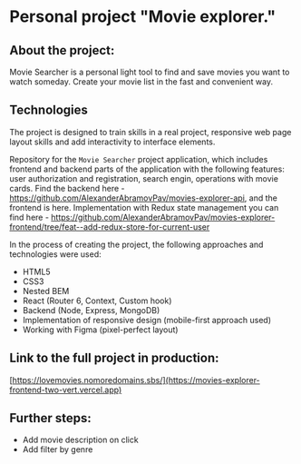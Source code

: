 # Personal project "Movie explorer."

## About the project:
Movie Searcher is a personal light tool to find and save movies you want to watch someday. Create your movie list in the fast and convenient way.

## Technologies
The project is designed to train skills in a real project, responsive web page layout skills and add interactivity to interface elements.

Repository for the `Movie Searcher` project application, which includes frontend and backend parts of the application with the following features: user authorization and registration, search engin, operations with movie cards. Find the backend here - https://github.com/AlexanderAbramovPav/movies-explorer-api, and the frontend is here. Implementation with Redux state management you can find here - https://github.com/AlexanderAbramovPav/movies-explorer-frontend/tree/feat--add-redux-store-for-current-user

In the process of creating the project, the following approaches and technologies were used:
* HTML5
* CSS3
* Nested BEM
* React (Router 6, Context, Custom hook)
* Backend (Node, Express, MongoDB)
* Implementation of responsive design (mobile-first approach used)
* Working with Figma (pixel-perfect layout)

## Link to the full project in production:
[https://lovemovies.nomoredomains.sbs/](https://movies-explorer-frontend-two-vert.vercel.app)

## Further steps:
* Add movie description on click
* Add filter by genre
